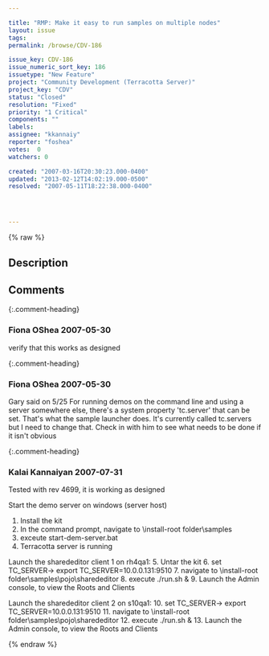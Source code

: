 ```yaml
---

title: "RMP: Make it easy to run samples on multiple nodes"
layout: issue
tags: 
permalink: /browse/CDV-186

issue_key: CDV-186
issue_numeric_sort_key: 186
issuetype: "New Feature"
project: "Community Development (Terracotta Server)"
project_key: "CDV"
status: "Closed"
resolution: "Fixed"
priority: "1 Critical"
components: ""
labels: 
assignee: "kkannaiy"
reporter: "foshea"
votes:  0
watchers: 0

created: "2007-03-16T20:30:23.000-0400"
updated: "2013-02-12T14:02:19.000-0500"
resolved: "2007-05-11T18:22:38.000-0400"




---
```


{% raw %}

## Description

<div markdown="1" class="description">



</div>

## Comments


{:.comment-heading}
### **Fiona OShea** <span class="date">2007-05-30</span>

<div markdown="1" class="comment">

verify that this works as designed

</div>


{:.comment-heading}
### **Fiona OShea** <span class="date">2007-05-30</span>

<div markdown="1" class="comment">

Gary said on 5/25 For running demos on the command line and using a server somewhere else, 
there's a system property 'tc.server' that can be set. That's what the sample launcher does. 
It's currently called tc.servers but I need to change that.  Check in with him to see what needs to be done if it isn't obvious

</div>


{:.comment-heading}
### **Kalai Kannaiyan** <span class="date">2007-07-31</span>

<div markdown="1" class="comment">

Tested with rev 4699, it is working as designed

Start the demo server on windows (server host)
1. Install the kit
2. In the command prompt, navigate to \install-root folder\samples
3. exceute start-dem-server.bat
4. Terracotta server is running

Launch the sharededitor client 1 on rh4qa1:
5. Untar the kit
6. set TC\_SERVER-> export TC\_SERVER=10.0.0.131:9510
7. navigate to \install-root folder\samples\pojo\sharededitor
8. execute ./run.sh &
9. Launch the Admin console, to view the Roots and Clients

Launch the sharededitor client 2 on s10qa1:
10. set TC\_SERVER-> export TC\_SERVER=10.0.0.131:9510
11. navigate to \install-root folder\samples\pojo\sharededitor
12. execute ./run.sh &
13. Launch the Admin console, to view the Roots and Clients


</div>



{% endraw %}
